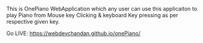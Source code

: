 This is OnePiano WebApplication which any user can use this applicaiton to play Piano from Mouse key Clicking & keyboard Key pressing as per respective given key. 

Go LIVE: https://webdevchandan.github.io/onePiano/
